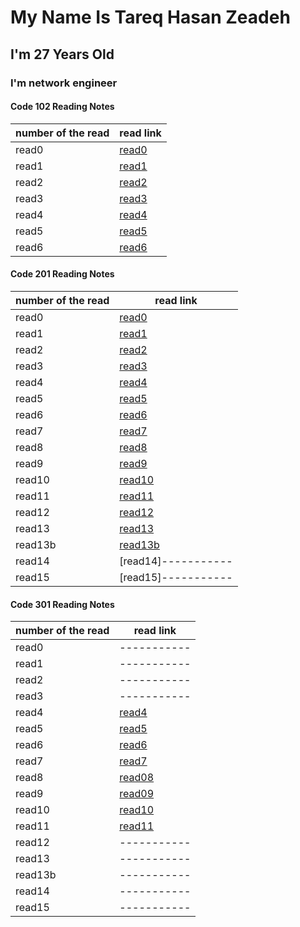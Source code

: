# My Name Is Tareq Hasan Zeadeh
## I'm 27 Years Old
### I'm network engineer
#### Code 102 Reading Notes


| number of the read | read link |
| ----------- | ----------- |
| read0 | [read0](102/read01.md) |
| read1 | [read1](102/read02.md) |
| read2 | [read2](102/read03.md) |
| read3 | [read3](102/read04.md) |
| read4 | [read4](102/read05.md) |
| read5 | [read5](102/read06.md) |
| read6 | [read6](102/read07.md) |

#### Code 201 Reading Notes

| number of the read | read link |
| ----------- | ----------- |
| read0 | [read0](201/read00.md) |
| read1 | [read1](201/read01.md) |
| read2 | [read2](201/read02.md)  |
| read3 | [read3](201/read03.md) |
| read4 | [read4](201/read04.md)  |
| read5 | [read5](201/read05.md)  |
| read6 | [read6](201/read06.md)|
| read7 | [read7](201/read07.md)|
| read8 | [read8](201/read08.md) |
| read9 | [read9](201/read09.md)  |
| read10 | [read10](201/read10.md) |
| read11 | [read11](201/read11.md) |
| read12 | [read12](201/read12.md) |
| read13 | [read13](201/read13.md)|
| read13b | [read13b](201/read13b.md)|
| read14 | [read14]-----------  |
| read15 | [read15]-----------  |

#### Code 301 Reading Notes


| number of the read | read link |
| ----------- | ----------- |
| read0 |  -----------|
| read1 | ----------- |
| read2 | -----------  |
| read3 | ----------- |
| read4 |[read4](301/read04.md)|
| read5 |[read5](301/read05.md)|
| read6 |[read6](301/read06.md)|
| read7 |[read7](301/read07.md)|
| read8 |[read08](301/read08.md)|
| read9 |[read09](301/read09.md)|
| read10 |[read10](301/read10.md)|
| read11 |[read11](301/read11.md)|
| read12 | -----------|
| read13 | -----------|
| read13b | -----------|
| read14 | -----------  |
| read15 | -----------  |
